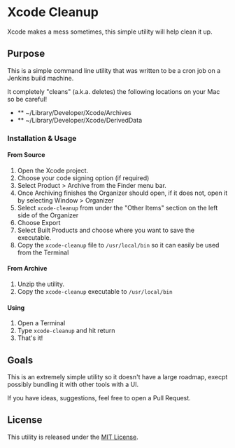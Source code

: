 # Xcode Cleanup

Xcode makes a mess sometimes, this simple utility will help clean it up.

## Purpose

This is a simple command line utility that was written to be a cron job on a Jenkins build machine.

 It completely "cleans" (a.k.a. deletes) the following locations on your Mac so be careful!

- ** ~/Library/Developer/Xcode/Archives
- ** ~/Library/Developer/Xcode/DerivedData

### Installation & Usage

#### From Source

1. Open the Xcode project.
1. Choose your code signing option (if required)
1. Select Product > Archive from the Finder menu bar.
1. Once Archiving finishes the Organizer should open, if it does not, open it by selecting Window > Organizer
1. Select `xcode-cleanup` from under the "Other Items" section on the left side of the Organizer
1. Choose Export
1. Select Built Products and choose where you want to save the executable.
1. Copy the `xcode-cleanup` file to `/usr/local/bin` so it can easily be used from the Terminal

#### From Archive

1. Unzip the utility.
1. Copy the `xcode-cleanup` executable to `/usr/local/bin`

#### Using

1. Open a Terminal
1. Type `xcode-cleanup` and hit return
1. That's it!

## Goals

This is an extremely simple utility so it doesn't have a large roadmap, execpt possibly bundling it with other tools with a UI.

If you have ideas, suggestions, feel free to open a Pull Request.

## License

This utility is released under the [MIT License](LICENSE.md).
